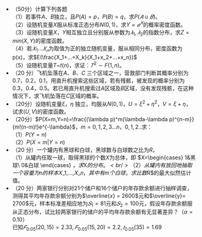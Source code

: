 -  （50分）计算下列各题<br />（1）若事件$A、B$独立，且$P(A)=p$，$P(B)=q$，求$P(𝐴 ∪ 𝐵)$。<br />（2）设随机变量$X$服从标准正态分布$N(0,1)$，求$Y=𝑒^𝑋$的概率密度函数。<br />（3）设随机变量$X$，$Y$相互独立且分别服从参数为$𝜆_1, 𝜆_2$的指数分布，求$Z =min(X,Y)$的密度函数。<br />（4）若$𝑋_1 … 𝑋_𝑛$为取值为正的独立随机变量，服从相同分布，密度函数为 p(x)，求$E(\frac{X_1+...+X_k}{X_1+x_2+...+x_n})$<br />（5）设随机变量$T$~$t(n)$，求证：$𝑇^2\sim F(1, n)$。 
-  （20 分）飞机坠落在$A$、$B$、$C$ 三个区域之一，营救部门判断其概率分别为$0.7$，$0.2$，$0.1$，用直升机搜索这些区域，若有残骸，被发现的概率分别为$0.3$，$0.4$，$0.5$。若已用直升机搜索过$A$区域及$B$区域，没有发现残骸，在这种情况下，求飞机坠落在$C$区域的概率。 
-  （20分）设随机变量$\xi$，$\eta$ 独立，均服从$N(0,1)$，$U = \xi^2 + \eta^2$，$V = \xi+\eta$，试求$(U,V)$的密度函数。 
-  （20分）$P(X=m,Y=n)=\frac{(\lambda p)^m(\lambda-\lambda p)^{n-m}}{m!(n-m)!}e^{-\lambda}$，$m=0,1,2,3...n$，$0,1,2..$求：<br />（1）$P(Y = n)$<br />（2）$P(X = m|Y = n)$ 
-  （20 分）一个罐内有黑球和白球，黑球数与白球数之比为$R$。<br />（1）从罐内任取一球，取得黑球的个数$X$为总体，即 $X=\begin{cases}
1&黑球\\
0&白球
\end{cases}
$，求$X$的分布。<br />（2）从罐内有放回地抽取一个容量为$n$的样本$𝑋_1,…,𝑋_𝑛$，其中有$m$个白球，求比数$R$的最大似然估计值。 
-  （20 分）两家银行分别对$21$个储户和$16$个储户的年存款余额进行抽样调查，测得其平均年存款余额分别为$\overline{𝑥} = 2600$元和$\overline{y}= 2700$元，样本标准差相应地为$𝑆_1 = 81$元和$𝑆_2 =100$元，假设年存款余额服从正态分布，试比较两家银行的储户的平均年存款余额有无显著差异？（$\alpha = 0.10$）<br />已知$𝐹_{0.05}(20,15) = 2.33,𝐹_{0.05}(15,20) = 2.2 ,𝑡_{0.05}(35) = 1.69$ 
